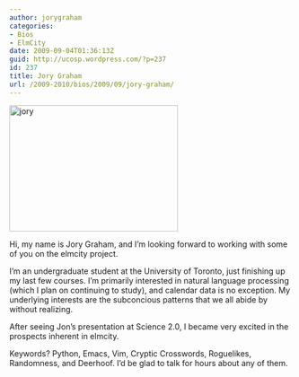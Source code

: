 ```yaml
---
author: jorygraham
categories:
- Bios
- ElmCity
date: 2009-09-04T01:36:13Z
guid: http://ucosp.wordpress.com/?p=237
id: 237
title: Jory Graham
url: /2009-2010/bios/2009/09/jory-graham/
---
```


<img class="size-medium wp-image-238 alignleft" title="jory" src="http://ucosp.files.wordpress.com/2009/09/jory.jpg?w=300" alt="jory" width="300" height="225" srcset="http://ucosp.ca/wp-content/uploads/2009/09/jory.jpg 604w, http://ucosp.ca/wp-content/uploads/2009/09/jory-300x225.jpg 300w" sizes="(max-width: 300px) 100vw, 300px" />

Hi, my name is Jory Graham, and I&#8217;m looking forward to working with some of you on the elmcity project.

I&#8217;m an undergraduate student at the University of Toronto, just finishing up my last few courses. I&#8217;m primarily interested in natural language processing (which I plan on continuing to study), and calendar data is no exception. My underlying interests are the subconcious patterns that we all abide by without realizing.

After seeing Jon&#8217;s presentation at Science 2.0, I became very excited in the prospects inherent in elmcity.

Keywords? Python, Emacs, Vim, Cryptic Crosswords, Roguelikes, Randomness, and Deerhoof. I&#8217;d be glad to talk for hours about any of them.